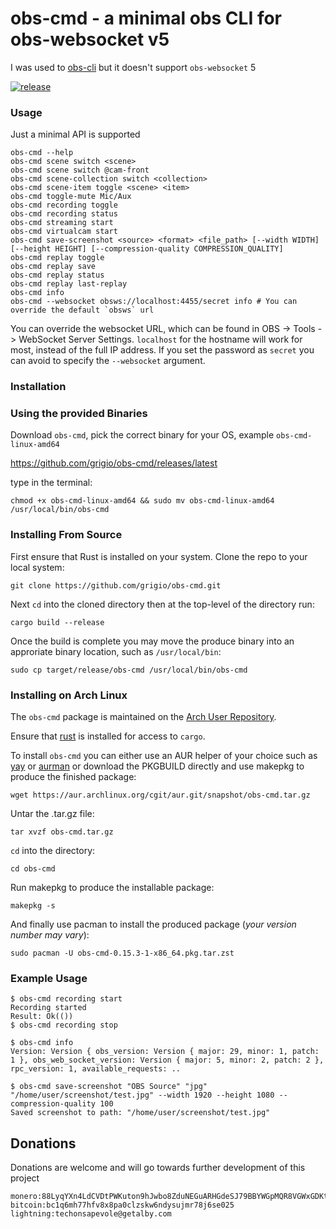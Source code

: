 # obs-cmd - a minimal obs CLI for obs-websocket v5

I was used to [obs-cli](https://github.com/muesli/obs-cli/pull/64) but it doesn't support `obs-websocket` 5

[![release](https://github.com/grigio/obs-cmd/actions/workflows/release.yml/badge.svg)](https://github.com/grigio/obs-cmd/actions/workflows/release.yml)

### Usage

Just a minimal API is supported

```
obs-cmd --help
obs-cmd scene switch <scene>
obs-cmd scene switch @cam-front
obs-cmd scene-collection switch <collection>
obs-cmd scene-item toggle <scene> <item>
obs-cmd toggle-mute Mic/Aux
obs-cmd recording toggle
obs-cmd recording status
obs-cmd streaming start
obs-cmd virtualcam start
obs-cmd save-screenshot <source> <format> <file_path> [--width WIDTH] [--height HEIGHT] [--compression-quality COMPRESSION_QUALITY]
obs-cmd replay toggle
obs-cmd replay save
obs-cmd replay status
obs-cmd replay last-replay
obs-cmd info
obs-cmd --websocket obsws://localhost:4455/secret info # You can override the default `obsws` url
```

You can override the websocket URL, which can be found in OBS -> Tools -> WebSocket Server Settings. `localhost` for the hostname will work for most, instead of the full IP address. If you set the password as `secret` you can avoid to specify the `--websocket` argument.

### Installation 


### Using the provided Binaries
Download `obs-cmd`, pick the correct binary for your OS, example `obs-cmd-linux-amd64`

https://github.com/grigio/obs-cmd/releases/latest

type in the terminal:

```
chmod +x obs-cmd-linux-amd64 && sudo mv obs-cmd-linux-amd64 /usr/local/bin/obs-cmd
```

### Installing From Source
First ensure that Rust is installed on your system. Clone the repo to your local system:

```
git clone https://github.com/grigio/obs-cmd.git
```

Next `cd` into the cloned directory then at the top-level of the directory run:

```
cargo build --release
```

Once the build is complete you may move the produce binary into an approriate binary location, such as `/usr/local/bin`:

```
sudo cp target/release/obs-cmd /usr/local/bin/obs-cmd
```

### Installing on Arch Linux
The `obs-cmd` package is maintained on the [Arch User Repository](https://aur.archlinux.org/packages/obs-cmd). 

Ensure that [rust](https://archlinux.org/packages/extra/x86_64/rust/) is installed for access to `cargo`.

To install `obs-cmd` you can either use an AUR helper of your choice such as [yay](https://aur.archlinux.org/packages/yay) or [aurman](https://aur.archlinux.org/packages/aurman) or download the PKGBUILD directly and use makepkg to produce the finished package:
```
wget https://aur.archlinux.org/cgit/aur.git/snapshot/obs-cmd.tar.gz
```

Untar the .tar.gz file:
```
tar xvzf obs-cmd.tar.gz
```

`cd` into the directory:
```
cd obs-cmd
```

Run makepkg to produce the installable package:
```
makepkg -s
```

And finally use pacman to install the produced package (*your version number may vary*):
```
sudo pacman -U obs-cmd-0.15.3-1-x86_64.pkg.tar.zst
```


### Example Usage
```
$ obs-cmd recording start 
Recording started
Result: Ok(())
$ obs-cmd recording stop 

$ obs-cmd info
Version: Version { obs_version: Version { major: 29, minor: 1, patch: 1 }, obs_web_socket_version: Version { major: 5, minor: 2, patch: 2 }, rpc_version: 1, available_requests: ..

$ obs-cmd save-screenshot "OBS Source" "jpg" "/home/user/screenshot/test.jpg" --width 1920 --height 1080 --compression-quality 100
Saved screenshot to path: "/home/user/screenshot/test.jpg"
```

## Donations

Donations are welcome and will go towards further development of this project

```
monero:88LyqYXn4LdCVDtPWKuton9hJwbo8ZduNEGuARHGdeSJ79BBYWGpMQR8VGWxGDKtTLLM6E9MJm8RvW9VMUgCcSXu19L9FSv
bitcoin:bc1q6mh77hfv8x8pa0clzskw6ndysujmr78j6se025
lightning:techonsapevole@getalby.com
```
